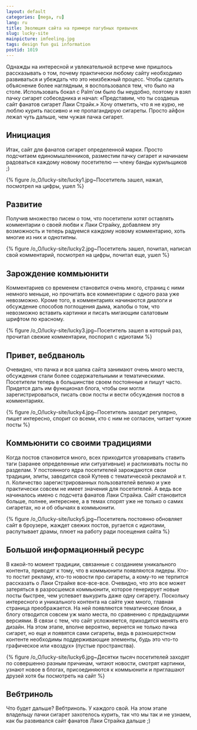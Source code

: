 ```yaml
---
layout: default
categories: [mega, ru]
lang: ru
title: Эволюция сайта на примере пагубных привычек
slug: lucky-site
mainpicture: imfeeling.jpg
tags: design fun gui information 
postid: 1019
---
```



Однажды на интересной и увлекательной встрече мне пришлось рассказывать о том, почему практически любому сайту необходимо развиваться и убеждать что это неизбежный процесс. Чтобы сделать объяснение более наглядным, я воспользовался тем, что было на столе. Использовать бокал с Palm'ом было бы неудобно, поэтому я взял пачку сигарет собеседника и начал: «Представим, что ты создаешь сайт фанатов сигарет Лаки Страйк.» Хочу отметить, что я не курю, не люблю курить пассивно и не пропагандирую сигареты. Просто айфон лежал чуть дальше, чем чужая пачка сигарет.
<!--more-->


## Инициация

Итак, сайт для фанатов сигарет определенной марки. Просто подсчитаем единомышленников, разместим пачку сигарет и начинаем радоваться каждому новому посетителю — члену банды курильщиков ;)



{% figure /o_O/lucky-site/lucky1.jpg~Посетитель зашел, нажал, посмотрел на цифры, ушел %}





## Развитие


Получив множество писем о  том, что посетители хотят оставлять комментарии о своей любви к Лаки Страйку, добавляем эту возможность и теперь радуемся каждому новому комментарию, хоть многие из них и однотипны.



{% figure /o_O/lucky-site/lucky2.jpg~Посетитель зашел, почитал, написал свой комментарий, посмотрел на цифры, почитал еще, ушел %}





## Зарождение коммьюнити

Комментариев со временем становится очень много, страниц с ними немного меньше, но прочитать все комментарии с одного раза уже невозможно. Кроме того, в комментариях начинаются диалоги и обсуждение способов поглощения дыма, жалобы о том, что невозможно вставить картинки и писать мигающим салатовым шрифтом по красному.



{% figure /o_O/lucky-site/lucky3.jpg~Посетитель зашел в который раз, прочитал свежие комментарии, поспорил с идиотами %}





## Привет, вебдваноль

Очевидно, что пачка и вся шапка сайта занимают очень много места, обсуждения стали более содержательными и тематическими. Посетители теперь в большинстве своем постоянные и пишут часто. Придется дать им функционал блога, чтобы они могли зарегистрироваться, писать свои посты и вести обсуждения постов в комментариях.



{% figure /o_O/lucky-site/lucky4.jpg~Посетитель заходит регулярно, пишет интересно, спорит со всеми, кто с ним не согласен, читает чужие посты %}





## Коммьюнити со своими традициями

Когда постов становится много, всех приходится уговаривать ставить таги (заранее определенные или ситуативные) и распихивать посты по разделам. У постоянного ядра посетителей зарождаются свои традиции, элиты, заводится свой Кутеев с тематической рекламой и т. п. Количество зарегистрированных пользователей велико и уже практически совсем не имеет значения для посетителей. А ведь все начиналось имено с подсчета фанатов Лаки Страйка. Сайт становится больше, полнее, интереснее, а в темах спорят уже не только о самих сигаретах, но и об обычаях в коммьюнити.



{% figure /o_O/lucky-site/lucky5.jpg~Посетитель постоянно обновляет сайт в броузере, жаждет свежих постов, ругается с идиотами, распутывает драмы, плюет на работу ради посещения сайта %}





## Большой информационный ресурс

В какой-то момент традиции, связанные с созданием уникального контента, приводят к тому, что в коммьюнити появляются лидеры. Кто-то постит рекламу, кто-то новости про сигареты, а кому-то не терпится рассказать о Лаки Страйке все-все-все. Очевидно, что это все может затеряться в разросшемся коммьюнити, которое генерирует новые посты быстрее, чем успевает выкурить даже одну сигарету. Поскольку интересного и уникального контента на сайте уже много, главная страница преображается. На ней появляются тематические блоки, а блогу отводится совсем уж мало места, по сравнению с предыдущими версиями. В связи с тем, что сайт усложняется, приходится менять его дизайн. На этом этапе, вполне вероятно, вернется не только пачка сигарет, но еще и появятся сами сигареты, ведь в разношерстном контенте необходимы поддерживающие элементы, будь это что-то графическое или «воздух» (пустые пространства).



{% figure /o_O/lucky-site/lucky6.jpg~Десятки тысяч посетителей заходят по совершенно разным причинам, читают новости, смотрят картинки, узнают новое в блогах, присоединяются к коммьюнити и приглашают друзей хотя бы посмотреть на сайт %}





## Вебтриноль

Что будет дальше? Вебтриноль. У каждого свой. На этом этапе владельцу пачки сигарет захотелось курить, так что мы так и не узнаем, как бы развивался сайт фанатов Лаки Страйка дальше ;)